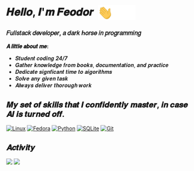 <h1>
  𝑯𝒆𝒍𝒍𝒐, 𝑰'𝒎 𝑭𝒆𝒐𝒅𝒐𝒓
  <img src="hi.gif" width="100" style="vertical-align: middle; margin-left: 5px;" alt="👋">
</h1>

### 𝐹𝑢𝑙𝑙𝑠𝑡𝑎𝑐𝑘 𝑑𝑒𝑣𝑒𝑙𝑜𝑝𝑒𝑟, 𝑎 𝑑𝑎𝑟𝑘 ℎ𝑜𝑟𝑠𝑒 𝑖𝑛 𝑝𝑟𝑜𝑔𝑟𝑎𝑚𝑚𝑖𝑛𝑔

**𝑨 𝒍𝒊𝒕𝒕𝒍𝒆 𝒂𝒃𝒐𝒖𝒕 𝒎𝒆:**
  - 𝑺𝒕𝒖𝒅𝒆𝒏𝒕 𝒄𝒐𝒅𝒊𝒏𝒈 ___24/7___
  - 𝑮𝒂𝒕𝒉𝒆𝒓 𝒌𝒏𝒐𝒘𝒍𝒆𝒅𝒈𝒆 𝒇𝒓𝒐𝒎 𝒃𝒐𝒐𝒌𝒔, 𝒅𝒐𝒄𝒖𝒎𝒆𝒏𝒕𝒂𝒕𝒊𝒐𝒏, 𝒂𝒏𝒅 𝒑𝒓𝒂𝒄𝒕𝒊𝒄𝒆
  - 𝑫𝒆𝒅𝒊𝒄𝒂𝒕𝒆 𝒔𝒊𝒈𝒏𝒇𝒊𝒄𝒂𝒏𝒕 𝒕𝒊𝒎𝒆 𝒕𝒐 𝒂𝒊𝒈𝒐𝒓𝒊𝒕𝒉𝒎𝒔
  - 𝑺𝒐𝒍𝒗𝒆 𝒂𝒏𝒚 𝒈𝒊𝒗𝒆𝒏 𝒕𝒂𝒔𝒌
  - 𝑨𝒍𝒘𝒂𝒚𝒔 𝒅𝒆𝒍𝒊𝒗𝒆𝒓 𝒕𝒉𝒐𝒓𝒐𝒖𝒈𝒉 𝒘𝒐𝒓𝒌

## 𝑴𝒚 𝒔𝒆𝒕 𝒐𝒇 𝒔𝒌𝒊𝒍𝒍𝒔 𝒕𝒉𝒂𝒕 𝑰 𝒄𝒐𝒏𝒇𝒊𝒅𝒆𝒏𝒕𝒍𝒚 𝒎𝒂𝒔𝒕𝒆𝒓, 𝒊𝒏 𝒄𝒂𝒔𝒆 𝑨𝑰 𝒊𝒔 𝒕𝒖𝒓𝒏𝒆𝒅 𝒐𝒇𝒇.
[![Linux](https://img.shields.io/badge/Linux-FCC624?logo=linux&logoColor=black)](#)
[![Fedora](https://img.shields.io/badge/Fedora-51A2DA?logo=fedora&logoColor=fff)](#)
[![Python](https://img.shields.io/badge/Python-3776AB?logo=python&logoColor=fff)](#)
[![SQLite](https://img.shields.io/badge/SQLite-%2307405e.svg?logo=sqlite&logoColor=white)](#)
[![Git](https://img.shields.io/badge/Git-F05032?logo=git&logoColor=fff)](#)

## 𝑨𝒄𝒕𝒊𝒗𝒊𝒕𝒚
<img src="https://streak-stats.demolab.com?user=FeodorCore&theme=dracula&date_format=j%20M%5B%20Y%5D&card_width=445"  width="500"/>

<img src="https://github-readme-stats.vercel.app/api/top-langs/?username=FeodorCore&layout=compact&theme=dracula&card_width=445" width="500"/>

